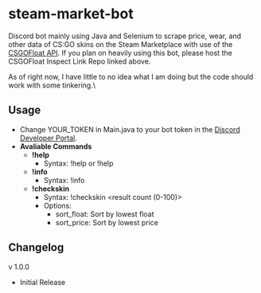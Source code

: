 # steam-market-bot
Discord bot mainly using Java and Selenium to scrape price, wear, and other data of CS:GO skins on the Steam Marketplace with use of the [CSGOFloat API](https://github.com/csgofloat/inspect).
If you plan on heavily using this bot, please host the CSGOFloat Inspect Link Repo linked above.

As of right now, I have little to no idea what I am doing but the code should work with some tinkering.\

## Usage
* Change YOUR_TOKEN in Main.java to your bot token in the [Discord Developer Portal](https://discord.com/developers/applications).
* __Avaliable Commands__
  * **!help**
    * Syntax: !help or !help <command name>
  * **!info**
    * Syntax: !info
  * **!checkskin**
    * Syntax: !checkskin <result count (0-100)> <url> <options>
    * Options:
      * sort_float: Sort by lowest float
      * sort_price: Sort by lowest price



## Changelog
v 1.0.0
* Initial Release
